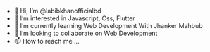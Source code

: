 - 👋 Hi, I’m @labibkhanofficialbd
- 👀 I’m interested in Javascript, Css, Flutter
- 🌱 I’m currently learning Web Development With Jhanker Mahbub
- 💞️ I’m looking to collaborate on Web Development
- 📫 How to reach me ...

<!---
labibkhanofficialbd/labibkhanofficialbd is a ✨ special ✨ repository because its `README.md` (this file) appears on your GitHub profile.
You can click the Preview link to take a look at your changes.
--->
